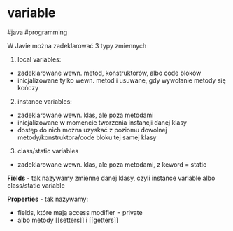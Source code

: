 # variable
#java #programming 

W Javie można zadeklarować 3 typy zmiennych
1. local variables: 
- zadeklarowane wewn. metod, konstruktorów, albo code bloków
- inicjalizowane tylko wewn. metod i usuwane, gdy wywołanie metody się kończy
2. instance variables: 
- zadeklarowane wewn. klas, ale poza metodami
- inicjalizowane w momencie tworzenia instancji danej klasy
- dostęp do nich można uzyskać z poziomu dowolnej metody/konstruktora/code bloku tej samej klasy
3. class/static variables
- zadeklarowane wewn. klas, ale poza metodami, z keword = static

**Fields** - tak nazywamy zmienne danej klasy, czyli instance variable albo class/static variable

**Properties** - tak nazywamy:
- fields, które mają access modifier = private
- albo metody [[setters]] i [[getters]]